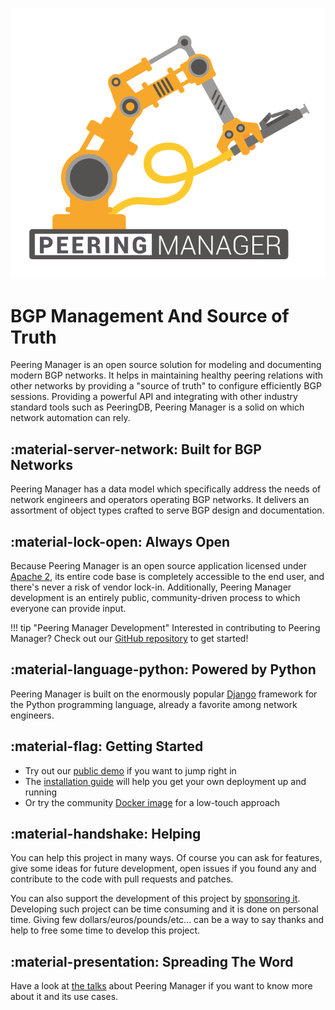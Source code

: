 ![Peering Manager](media/peering-manager.svg "Peering Manager logo")

# BGP Management And Source of Truth

Peering Manager is an open source solution for modeling and documenting modern
BGP networks. It helps in maintaining healthy peering relations with other
networks by providing a "source of truth" to configure efficiently BGP
sessions. Providing a powerful API and integrating with other industry
standard tools such as PeeringDB, Peering Manager is a solid on which network
automation can rely.

## :material-server-network: Built for BGP Networks

Peering Manager has a data model which specifically address the needs of
network engineers and operators operating BGP networks. It delivers an
assortment of object types crafted to serve BGP design and documentation.

## :material-lock-open: Always Open

Because Peering Manager is an open source application licensed under [Apache
2](https://www.apache.org/licenses/LICENSE-2.0.html), its entire code base is
completely accessible to the end user, and there's never a risk of vendor
lock-in. Additionally, Peering Manager development is an entirely public,
community-driven process to which everyone can provide input.

!!! tip "Peering Manager Development"
    Interested in contributing to Peering Manager? Check out our [GitHub
    repository](https://github.com/peering-manager/peering-manager) to get
    started!

## :material-language-python: Powered by Python

Peering Manager is built on the enormously popular
[Django](http://www.djangoproject.com/) framework for the Python programming
language, already a favorite among network engineers.

## :material-flag: Getting Started

* Try out our [public demo](https://demo.peering-manager.net/) if you want to
  jump right in
* The [installation guide](./setup/index.md) will help you get your own
  deployment up and running
* Or try the community [Docker image](./setup/container.md) for a low-touch
  approach

## :material-handshake: Helping

You can help this project in many ways. Of course you can ask for features,
give some ideas for future development, open issues if you found any and
contribute to the code with pull requests and patches.

You can also support the development of this project by
[sponsoring it](https://github.com/sponsors/gmazoyer). Developing such project
can be time consuming and it is done on personal time. Giving few
dollars/euros/pounds/etc... can be a way to say thanks and help to free some
time to develop this project.

## :material-presentation: Spreading The Word

Have a look at [the talks](https://peering-manager.net/talks.html) about
Peering Manager if you want to know more about it and its use cases.
